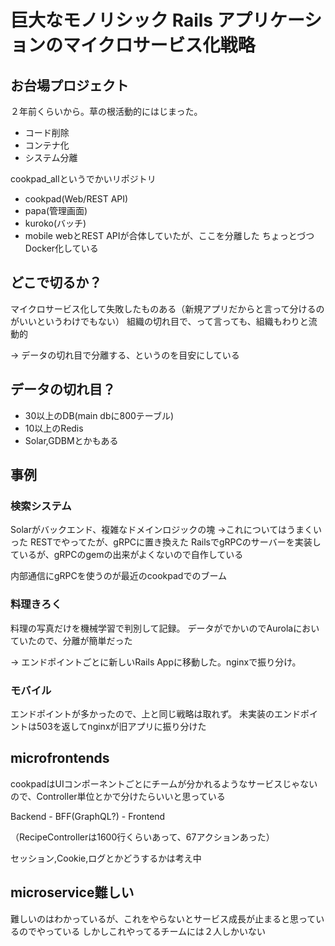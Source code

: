 # 巨大なモノリシック Rails アプリケーションのマイクロサービス化戦略

## お台場プロジェクト

２年前くらいから。草の根活動的にはじまった。
* コード削除
* コンテナ化
* システム分離

cookpad_allというでかいリポジトリ
* cookpad(Web/REST API)
* papa(管理画面)
* kuroko(バッチ)
* mobile
webとREST APIが合体していたが、ここを分離した
ちょっとづつDocker化している

## どこで切るか？

マイクロサービス化して失敗したものある（新規アプリだからと言って分けるのがいいというわけでもない）
組織の切れ目で、って言っても、組織もわりと流動的

-> データの切れ目で分離する、というのを目安にしている

## データの切れ目？

* 30以上のDB(main dbに800テーブル)
* 10以上のRedis
* Solar,GDBMとかもある

## 事例

### 検索システム

Solarがバックエンド、複雑なドメインロジックの塊
->これについてはうまくいった
RESTでやってたが、gRPCに置き換えた
RailsでgRPCのサーバーを実装しているが、gRPCのgemの出来がよくないので自作している

内部通信にgRPCを使うのが最近のcookpadでのブーム

### 料理きろく

料理の写真だけを機械学習で判別して記録。
データがでかいのでAurolaにおいていたので、分離が簡単だった

-> エンドポイントごとに新しいRails Appに移動した。nginxで振り分け。

### モバイル

エンドポイントが多かったので、上と同じ戦略は取れず。
未実装のエンドポイントは503を返してnginxが旧アプリに振り分けた

## microfrontends

cookpadはUIコンポーネントごとにチームが分かれるようなサービスじゃないので、Controller単位とかで分けたらいいと思っている

Backend - BFF(GraphQL?) - Frontend

（RecipeControllerは1600行くらいあって、67アクションあった）

セッション,Cookie,ログとかどうするかは考え中

## microservice難しい

難しいのはわかっているが、これをやらないとサービス成長が止まると思っているのでやっている
しかしこれやってるチームには２人しかいない
